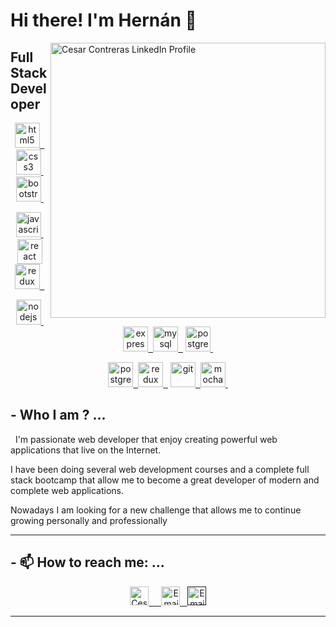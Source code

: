 # Hi there! I'm Hernán 👋

   <img src="https://user-images.githubusercontent.com/62017712/138524724-fddb3679-ffaa-42fe-bc84-6eea7ce67b76.png" alt="Cesar Contreras LinkedIn Profile" width="440px" align="right">

## Full Stack Developer

<p width='40%' height="100%"align="center"> 
   <a href="https://www.w3.org/html/" target="_blank"> <img src="https://icongr.am/devicon/html5-original-wordmark.svg?size=40&color=currentColor" alt="html5"             width="40" height="40"/> &nbsp</a>   
   <a href="https://www.w3schools.com/css/" target="_blank"> <img src="https://icongr.am/devicon/css3-original-wordmark.svg?size=40&color=currentColor" alt="css3"         width="40" height="40"/>&nbsp </a>
   <a href="https://getbootstrap.com" target="_blank"> <img src="https://icongr.am/devicon/bootstrap-plain-wordmark.svg?size=40&color=currentColor" alt="bootstrap"             width="40" height="40"/>&nbsp </a>    
 </p>
 <p width='40%' align="center">
   <a href="https://developer.mozilla.org/en-US/docs/Web/JavaScript" target="_blank">
      <img src="https://icongr.am/devicon/javascript-original.svg?size=40&color=currentColor" alt="javascript" width="40" height="40"/>&nbsp </a>
   <a href="https://reactjs.org/" target="_blank"> <img src="https://icongr.am/devicon/react-original.svg?size=40&color=currentColor" alt="react"                 width="40" height="40"/> </a>
    <a href="https://es.redux.js.org/" target="_blank"> <img src="https://cdn.icon-icons.com/icons2/2415/PNG/512/redux_original_logo_icon_146365.png" alt="redux" width="40" height="40"/> 
    &nbsp</a>
   
 </p>
 <p width='40%' align="center">    
   <a href="https://nodejs.org" target="_blank"> <img src="https://icongr.am/devicon/nodejs-original-wordmark.svg?size=40&color=currentColor" alt="nodejs"               width="40" height="40"/>&nbsp </a>
   <a href="https://expressjs.com" target="_blank"> <img src="https://icongr.am/devicon/express-original-wordmark.svg?size=40&color=2ec539" alt="express"         width="40" height="40"/>&nbsp </a>
   <a href="https://www.mysql.com/" target="_blank"> <img src="https://icongr.am/devicon/mysql-original-wordmark.svg?size=40&color=2ec539" alt="mysql"               width="40" height="40"/> &nbsp</a>
   <a href="https://www.postgresql.org" target="_blank"> <img src="https://icongr.am/devicon/postgresql-original-wordmark.svg?size=40&color=2ec539"             alt="postgresql" width="40" height="40"/>&nbsp </a>
   
 </p>
 <p align="center">
   <a href="https://sequelize.org" target="_blank"> <img src="https://icongr.am/devicon/sequelize-original.svg?size=40&color=2ec539" alt="postgresql" width="40"               height="40"/>&nbsp </a>  
   <a href="https://www.mongodb.com/" target="_blank"> <img src="https://icongr.am/devicon/mongodb-original-wordmark.svg?size=40&color=2ec539" alt="redux" width="40" height="40"/> &nbsp</a>
    <a href="https://git-scm.com/" target="_blank"> <img src="https://www.vectorlogo.zone/logos/git-scm/git-scm-icon.svg" alt="git" width="40" height="40"/>&nbsp </a>
    <a href="https://firebase.google.com/" target="_blank"> <img src="https://cdn4.iconfinder.com/data/icons/google-i-o-2016/512/google_firebase-2-512.png" alt="mocha" width="40" height="40"/>&nbsp </a>
 </p>

## - Who I am ? ...

  <p> &nbsp I'm passionate web developer that enjoy creating powerful web applications that live on the Internet.
  
 I have been doing several web development courses and a complete full stack bootcamp that allow me to become a great developer of modern and complete web applications.

Nowadays I am looking for a new challenge that allows me to continue growing personally and professionally </p>

---

## - 📫 How to reach me: ...

   <p align='center'>
      <a href="https://www.linkedin.com/in/hernan-diaz-daives/">
         <img src="https://www.vectorlogo.zone/logos/linkedin/linkedin-icon.svg" alt="Cesar Contreras LinkedIn Profile" height="30" width="30">
         &nbsp
      </a> 
      <a align='right' href="mailto:hernandiazz99@gmail.com">
      &nbsp
         <img alt="Email" src="https://www.vectorlogo.zone/logos/gmail/gmail-icon.svg" height="30" width="30"/>
      </a>  
      <a align='right' href="">
       &nbsp 
         <img alt="Email" src="https://www.vectorlogo.zone/logos/whatsapp/whatsapp-icon.svg" height="30" width="30"/>
      </a>  
   </p>

---

<!--
- 🔭 I’m currently working on ...
- 🌱 I’m currently learning ...
- 👯 I’m looking to collaborate on ...
- 🤔 I’m looking for help with ...
- 💬 Ask me about ...

- 😄 Pronouns: ...
- ⚡ Fun fact: ...


cargar el logo y el link delportfolio a  how to reachme
-->
